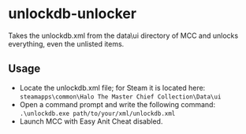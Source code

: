 # unlockdb-unlocker
Takes the unlockdb.xml from the data\ui directory of MCC and unlocks everything, even the unlisted items.

## Usage
- Locate the unlockdb.xml file; for Steam it is located here: `steamapps\common\Halo The Master Chief Collection\Data\ui`
- Open a command prompt and write the following command: `.\unlockdb.exe path/to/your/xml/unlockdb.xml`
- Launch MCC with Easy Anit Cheat disabled.
